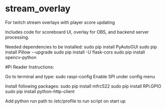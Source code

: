 # stream_overlay
For twitch stream overlays with player score updating

Includes code for scoreboard UI, overlay for OBS, and backend server processing.

Needed dependencies to be installed:
sudo pip install PyAutoGUI
sudo pip install Pillow --upgrade
sudo pip install -U flask-cors
sudo pip install opencv-python

#Pi Reader Instructions:

Go to terminal and type: sudo raspi-config
Enable SPI under config menu

Install following packages:
sudo pip install mfrc522
sudo pip install RPi.GPIO
sudo pip install python-http-client

Add python run path to /etc/profile to run script on start up
